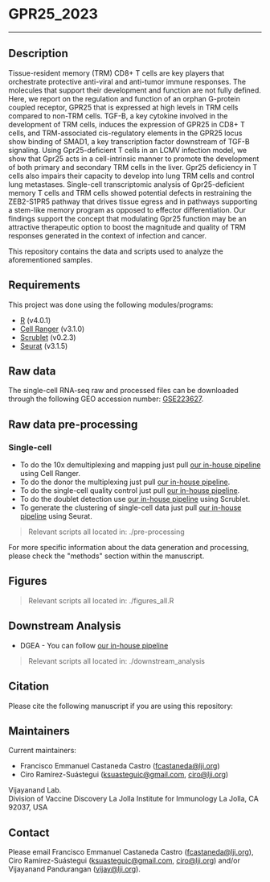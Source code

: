 # GPR25_2023

------------

Description
------------

Tissue-resident memory (TRM) CD8+ T cells are key players that orchestrate protective anti-viral and anti-tumor immune responses. The molecules that support their development and function are not fully defined. Here, we report on the regulation and function of an orphan G-protein coupled receptor, GPR25 that is expressed at high levels in TRM cells compared to non-TRM cells. TGF-B, a key cytokine involved in the development of TRM cells, induces the expression of GPR25 in CD8+ T cells, and TRM-associated cis-regulatory elements in the GPR25 locus show binding of SMAD1, a key transcription factor downstream of TGF-B signaling. Using Gpr25-deficient T cells in an LCMV infection model, we show that Gpr25 acts in a cell-intrinsic manner to promote the development of both primary and secondary TRM cells in the liver. Gpr25 deficiency in T cells also impairs their capacity to develop into lung TRM cells and control lung metastases. Single-cell transcriptomic analysis of Gpr25-deficient memory T cells and TRM cells showed potential defects in restraining the ZEB2-S1PR5 pathway that drives tissue egress and in pathways supporting a stem-like memory program as opposed to effector differentiation. Our findings support the concept that modulating Gpr25 function may be an attractive therapeutic option to boost the magnitude and quality of TRM responses generated in the context of infection and cancer. 

This repository contains the data and scripts used to analyze the aforementioned samples.

Requirements
------------

This project was done using the following modules/programs:

* [R](https://cran.r-project.org/) (v4.0.1)
* [Cell Ranger](https://support.10xgenomics.com/single-cell-gene-expression/software/pipelines/latest/what-is-cell-ranger) (v3.1.0)
* [Scrublet](https://github.com/swolock/scrublet/blob/master/README.md) (v0.2.3)
* [Seurat](https://satijalab.org/seurat) (v3.1.5)


Raw data
------------
The single-cell RNA-seq raw and processed files can be downloaded through the following GEO accession number: [GSE223627](https://www.ncbi.nlm.nih.gov/geo/query/acc.cgi?acc=GSE223627). 

Raw data pre-processing  
------------

### Single-cell
* To do the 10x demultiplexing and mapping just pull [our in-house pipeline](https://github.com/vijaybioinfo/cellranger_wrappeR) using Cell Ranger.
* To do the donor the multiplexing just pull [our in-house pipeline](https://github.com/vijaybioinfo/ab_capture).
* To do the single-cell quality control just pull [our in-house pipeline](https://github.com/vijaybioinfo/quality_control).
* To do the doublet detection use [our in-house pipeline](https://github.com/vijaybioinfo/doublet_detection) using Scrublet. 
* To generate the clustering of single-cell data just pull [our in-house pipeline](https://github.com/vijaybioinfo/clustering) using Seurat.

> Relevant scripts all located in: ./pre-processing  

For more specific information about the data generation and processing, please check the "methods" section within the manuscript.  


Figures
------------
> Relevant scripts all located in: ./figures_all.R

Downstream Analysis
------------
* DGEA - You can follow [our in-house pipeline](https://github.com/vijaybioinfo/dgea)
> Relevant scripts all located in: ./downstream_analysis

Citation
--------------

Please cite the following manuscript if you are using this repository:


Maintainers
-----------

Current maintainers:
* Francisco Emmanuel Castaneda Castro (fcastaneda@lji.org) 
* Ciro Ramírez-Suástegui (ksuasteguic@gmail.com, ciro@lji.org)

Vijayanand Lab.  
Division of Vaccine Discovery La Jolla Institute for Immunology La Jolla, CA 92037, USA


Contact
-----------
Please email Francisco Emmanuel Castaneda Castro (fcastaneda@lji.org), Ciro Ramírez-Suástegui (ksuasteguic@gmail.com, ciro@lji.org) and/or Vijayanand Pandurangan (vijay@lji.org).
